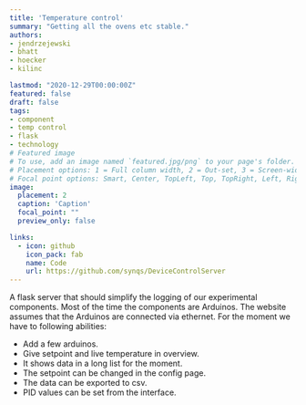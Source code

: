 ```yaml
---
title: 'Temperature control'
summary: "Getting all the ovens etc stable."
authors:
- jendrzejewski
- bhatt
- hoecker
- kilinc

lastmod: "2020-12-29T00:00:00Z"
featured: false
draft: false
tags:
- component
- temp control
- flask
- technology
# Featured image
# To use, add an image named `featured.jpg/png` to your page's folder.
# Placement options: 1 = Full column width, 2 = Out-set, 3 = Screen-width
# Focal point options: Smart, Center, TopLeft, Top, TopRight, Left, Right, BottomLeft, Bottom, BottomRight
image:
  placement: 2
  caption: 'Caption'
  focal_point: ""
  preview_only: false

links:
  - icon: github
    icon_pack: fab
    name: Code
    url: https://github.com/synqs/DeviceControlServer
---
```


A flask server that should simplify the logging of our experimental components. Most of the time the components are Arduinos. The website assumes that the Arduinos are connected via ethernet. For the moment we have to following abilities:

- Add a few arduinos.
- Give setpoint and live temperature in overview.
- It shows data in a long list for the moment.
- The setpoint can be changed in the config page.
- The data can be exported to csv.
- PID values can be set from the interface.
